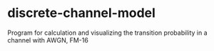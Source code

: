 # discrete-channel-model
Program for calculation and visualizing the transition probability in a channel with AWGN, FM-16

